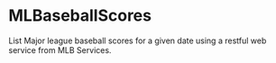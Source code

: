 # MLBaseballScores
List Major league baseball scores for a given date using a restful web service from MLB Services.
